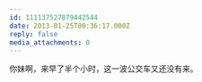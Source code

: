 ```yaml
---
id: 111137527879442544
date: 2013-01-25T00:36:17.000Z
reply: false
media_attachments: 0
---
```


你妹啊，来早了半个小时，这一波公交车又还没有来。


